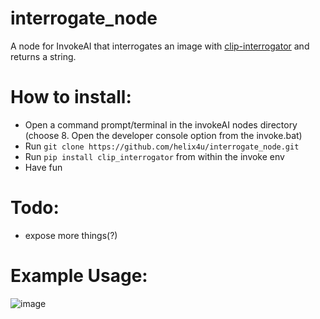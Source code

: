 # interrogate_node
A node for InvokeAI that interrogates an image with [clip-interrogator](https://github.com/pharmapsychotic/clip-interrogator) and returns a string.

# How to install:
- Open a command prompt/terminal in the invokeAI nodes directory (choose 8. Open the developer console option from the invoke.bat)
- Run `git clone https://github.com/helix4u/interrogate_node.git`
- Run `pip install clip_interrogator` from within the invoke env
- Have fun

# Todo:
- expose more things(?)

# Example Usage:

![image](https://github.com/helix4u/interrogate_node/assets/4317663/91271f0d-eaf5-44e4-a55a-e21d97be1b5e)
